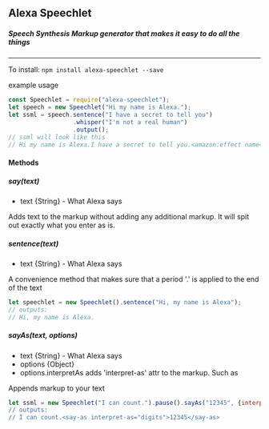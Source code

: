 ## Alexa Speechlet  
##### Speech Synthesis Markup generator that makes it easy to do all the things

------

To install:
`npm install alexa-speechlet --save`

example usage
```js
const Speechlet = require("alexa-speechlet");
let speech = new Speechlet("Hi my name is Alexa.");
let ssml = speech.sentence("I have a secret to tell you")
                  .whisper("I'm not a real human")
                  .output();
// ssml will look like this
// Hi my name is Alexa.I have a secret to tell you.<amazon:effect name="whispered">I'm not a real human</amazon:effect>

```

#### Methods

##### say(text)
- text {String} - What Alexa says

Adds text to the markup without adding any additional markup. It will spit out exactly what you enter as is.


##### sentence(text)
- text {String} - What Alexa says

A convenience method that makes sure that a period '.' is applied to the end of the text

```js
let speechlet = new Speechlet().sentence("Hi, my name is Alexa");
// outputs:
// Hi, my name is Alexa.
```

##### sayAs(text, options)
- text {String} - What Alexa says
- options {Object}
 - options.interpretAs adds 'interpret-as' attr to the markup. Such as <say-as interpret-as="spell-out">

Appends <say-as> markup to your text

```js
let ssml = new Speechlet("I can count.").pause().sayAs("12345", {interpretAs: "digits"}).output();`
// outputs:
// I can count.<say-as interpret-as="digits">12345</say-as>
```
